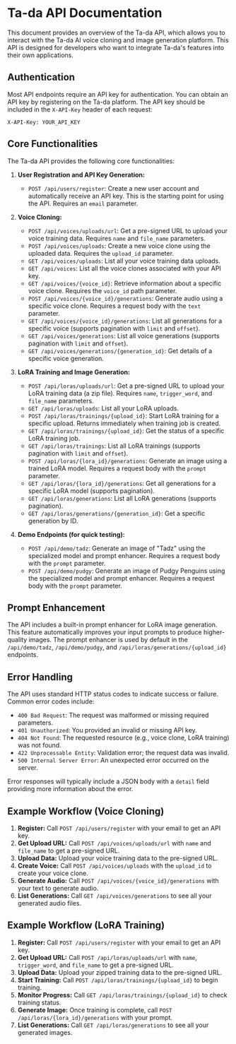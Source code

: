 # Ta-da API Documentation

This document provides an overview of the Ta-da API, which allows you to interact with the Ta-da AI voice cloning and image generation platform.  This API is designed for developers who want to integrate Ta-da's features into their own applications.

## Authentication

Most API endpoints require an API key for authentication.  You can obtain an API key by registering on the Ta-da platform.  The API key should be included in the `X-API-Key` header of each request:

```
X-API-Key: YOUR_API_KEY
```

## Core Functionalities

The Ta-da API provides the following core functionalities:

1.  **User Registration and API Key Generation:**
    *   `POST /api/users/register`:  Create a new user account and automatically receive an API key.  This is the starting point for using the API.  Requires an `email` parameter.

2.  **Voice Cloning:**
    *   `POST /api/voices/uploads/url`: Get a pre-signed URL to upload your voice training data. Requires `name` and `file_name` parameters.
    *   `POST /api/voices/uploads`: Create a new voice clone using the uploaded data. Requires the `upload_id` parameter.
    *   `GET /api/voices/uploads`: List all your voice training data uploads.
    *   `GET /api/voices`: List all the voice clones associated with your API key.
    *   `GET /api/voices/{voice_id}`: Retrieve information about a specific voice clone. Requires the `voice_id` path parameter.
    *   `POST /api/voices/{voice_id}/generations`: Generate audio using a specific voice clone. Requires a request body with the `text` parameter.
    *   `GET /api/voices/{voice_id}/generations`: List all generations for a specific voice (supports pagination with `limit` and `offset`).
    *   `GET /api/voices/generations`: List all voice generations (supports pagination with `limit` and `offset`).
    *   `GET /api/voices/generations/{generation_id}`: Get details of a specific voice generation.

3.  **LoRA Training and Image Generation:**
    *   `POST /api/loras/uploads/url`:  Get a pre-signed URL to upload your LoRA training data (a zip file).  Requires `name`, `trigger_word`, and `file_name` parameters.
    *   `GET /api/loras/uploads`: List all your LoRA uploads.
    *  `POST /api/loras/trainings/{upload_id}`: Start LoRA training for a specific upload. Returns immediately when training job is created.
    *   `GET /api/loras/trainings/{upload_id}`: Get the status of a specific LoRA training job.
    *   `GET /api/loras/trainings`: List all LoRA trainings (supports pagination with `limit` and `offset`).
    *   `POST /api/loras/{lora_id}/generations`: Generate an image using a trained LoRA model. Requires a request body with the `prompt` parameter.
    *   `GET /api/loras/{lora_id}/generations`: Get all generations for a specific LoRA model (supports pagination).
    *   `GET /api/loras/generations`: List all LoRA generations (supports pagination).
    *   `GET /api/loras/generations/{generation_id}`: Get a specific generation by ID.

4.  **Demo Endpoints (for quick testing):**
    *   `POST /api/demo/tadz`: Generate an image of "Tadz" using the specialized model and prompt enhancer. Requires a request body with the `prompt` parameter.
    *   `POST /api/demo/pudgy`: Generate an image of Pudgy Penguins using the specialized model and prompt enhancer. Requires a request body with the `prompt` parameter.

## Prompt Enhancement

The API includes a built-in prompt enhancer for LoRA image generation.  This feature automatically improves your input prompts to produce higher-quality images.  The prompt enhancer is used by default in the `/api/demo/tadz`, `/api/demo/pudgy`, and `/api/loras/generations/{upload_id}` endpoints.

## Error Handling

The API uses standard HTTP status codes to indicate success or failure.  Common error codes include:

*   `400 Bad Request`:  The request was malformed or missing required parameters.
*   `401 Unauthorized`:  You provided an invalid or missing API key.
*   `404 Not Found`:  The requested resource (e.g., voice clone, LoRA training) was not found.
*   `422 Unprocessable Entity`:  Validation error; the request data was invalid.
*   `500 Internal Server Error`:  An unexpected error occurred on the server.

Error responses will typically include a JSON body with a `detail` field providing more information about the error.

## Example Workflow (Voice Cloning)

1. **Register:** Call `POST /api/users/register` with your email to get an API key.
2. **Get Upload URL:** Call `POST /api/voices/uploads/url` with `name` and `file_name` to get a pre-signed URL.
3. **Upload Data:** Upload your voice training data to the pre-signed URL.
4. **Create Voice:** Call `POST /api/voices/uploads` with the `upload_id` to create your voice clone.
5. **Generate Audio:** Call `POST /api/voices/{voice_id}/generations` with your text to generate audio.
6. **List Generations:** Call `GET /api/voices/generations` to see all your generated audio files.

## Example Workflow (LoRA Training)

1. **Register:** Call `POST /api/users/register` with your email to get an API key.
2. **Get Upload URL:** Call `POST /api/loras/uploads/url` with `name`, `trigger_word`, and `file_name` to get a pre-signed URL.
3. **Upload Data:** Upload your zipped training data to the pre-signed URL.
4. **Start Training:** Call `POST /api/loras/trainings/{upload_id}` to begin training.
5. **Monitor Progress:** Call `GET /api/loras/trainings/{upload_id}` to check training status.
6. **Generate Image:** Once training is complete, call `POST /api/loras/{lora_id}/generations` with your prompt.
7. **List Generations:** Call `GET /api/loras/generations` to see all your generated images.

